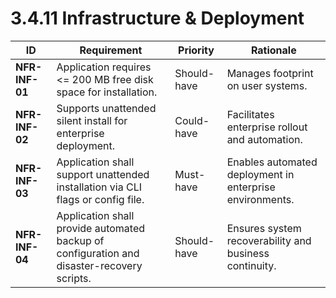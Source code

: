 # 3.4.11 Infrastructure &amp; Deployment

| ID             | Requirement                                                                                | Priority    | Rationale                                      |
| -------------- | ------------------------------------------------------------------------------------------ | ----------- | ---------------------------------------------- |
| <a id="nfrInf01">**NFR-INF-01**</a> | Application requires <= 200 MB free disk space for installation.                           | Should-have | Manages footprint on user systems.             |
| <a id="nfrInf02">**NFR-INF-02**</a> | Supports unattended silent install for enterprise deployment.                             | Could-have  | Facilitates enterprise rollout and automation. |
| <a id="nfrInf03">**NFR-INF-03**</a> | Application shall support unattended installation via CLI flags or config file.            | Must-have   | Enables automated deployment in enterprise environments. |
| <a id="nfrInf04">**NFR-INF-04**</a> | Application shall provide automated backup of configuration and disaster-recovery scripts. | Should-have | Ensures system recoverability and business continuity. |